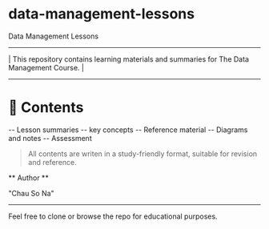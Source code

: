 # data-management-lessons
Data Management Lessons

***********************************************************************************************
|  This repository contains learning materials and summaries for The Data Management Course.  |
***********************************************************************************************

# 🥇 Contents

-- Lesson summaries
-- key concepts
-- Reference material
-- Diagrams and notes
-- Assessment

> All contents are writen in a study-friendly format, suitable for revision and reference.


 ** Author **

"Chau So Na"

---
Feel free to clone or browse the repo for educational purposes.
